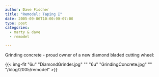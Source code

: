 ```yaml
---
author: Dave Fischer
title: "Remodel: Taping I"
date: 2005-09-06T10:00:00-07:00
type: post
categories:
  - marty & dave
  - remodel

---
```


Grinding concrete - proud owner of a new diamond bladed cutting wheel:

<!--more-->

{{< img-fit
    "6u" "DiamondGrinder.jpg" ""
    "6u" "GrindingConcrete.jpg" ""
    "/blog/2005/remodel" >}}
